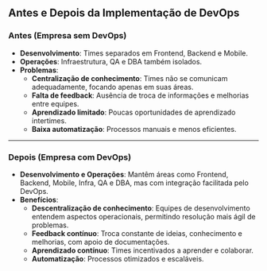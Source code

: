 ## Antes e Depois da Implementação de DevOps

### Antes (Empresa sem DevOps)

- **Desenvolvimento**: Times separados em Frontend, Backend e Mobile.
- **Operações**: Infraestrutura, QA e DBA também isolados.
- **Problemas**:
  - **Centralização de conhecimento**: Times não se comunicam adequadamente, focando apenas em suas áreas.
  - **Falta de feedback**: Ausência de troca de informações e melhorias entre equipes.
  - **Aprendizado limitado**: Poucas oportunidades de aprendizado intertimes.
  - **Baixa automatização**: Processos manuais e menos eficientes.

---

### Depois (Empresa com DevOps)

- **Desenvolvimento e Operações**: Mantêm áreas como Frontend, Backend, Mobile, Infra, QA e DBA, mas com integração facilitada pelo DevOps.
- **Benefícios**:
  - **Descentralização de conhecimento**: Equipes de desenvolvimento entendem aspectos operacionais, permitindo resolução mais ágil de problemas.
  - **Feedback contínuo**: Troca constante de ideias, conhecimento e melhorias, com apoio de documentações.
  - **Aprendizado contínuo**: Times incentivados a aprender e colaborar.
  - **Automatização**: Processos otimizados e escaláveis.
